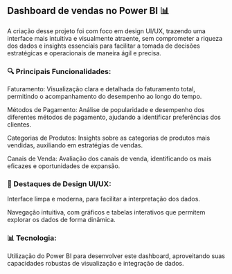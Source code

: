 ## Dashboard de vendas no Power BI 📊 

A criação desse projeto foi com foco em design UI/UX, trazendo uma interface mais intuitiva e visualmente atraente, sem comprometer a riqueza dos dados e insights essenciais para facilitar a tomada de decisões estratégicas e operacionais de maneira ágil e precisa.

### 🔍 Principais Funcionalidades:

Faturamento: Visualização clara e detalhada do faturamento total, permitindo o acompanhamento do desempenho ao longo do tempo.

Métodos de Pagamento: Análise de popularidade e desempenho dos diferentes métodos de pagamento, ajudando a identificar preferências dos clientes.

Categorias de Produtos: Insights sobre as categorias de produtos mais vendidas, auxiliando em estratégias de vendas.

Canais de Venda: Avaliação dos canais de venda, identificando os mais eficazes e oportunidades de expansão.


### 🎨 Destaques de Design UI/UX:

Interface limpa e moderna, para facilitar a interpretação dos dados.

Navegação intuitiva, com gráficos e tabelas interativos que permitem explorar os dados de forma dinâmica.


### 📊 Tecnologia:

Utilização do Power BI para desenvolver este dashboard, aproveitando suas capacidades robustas de visualização e integração de dados.